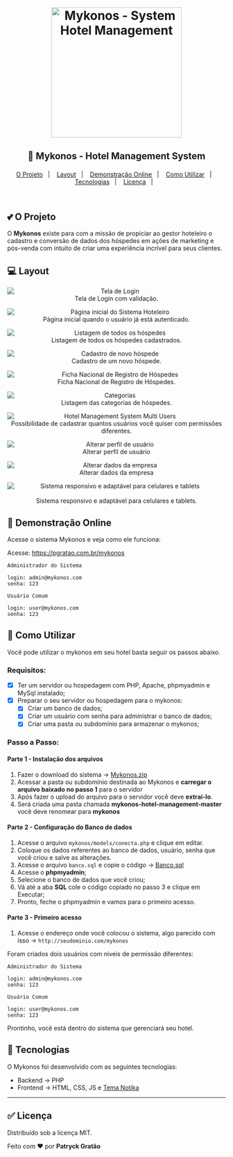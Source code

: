 <h1 align="center">
    <img alt="Mykonos - System Hotel Management" src=".github/mykonos.png?style=centerme" width="300px" />
</h1>

<h2 align="center">

  🚀 Mykonos - Hotel Management System
</h2>

<p align="center">
  <a href="#two_hearts-o-projeto">O Projeto</a>&nbsp;&nbsp;&nbsp;|&nbsp;&nbsp;&nbsp;
  <a href="#computer-layout">Layout</a>&nbsp;&nbsp;&nbsp;|&nbsp;&nbsp;&nbsp;
  <a href="#iphone-demonstração-online">Demonstração Online</a>&nbsp;&nbsp;&nbsp;|&nbsp;&nbsp;&nbsp;
  <a href="#key-como-utilizar">Como Utilizar</a>&nbsp;&nbsp;&nbsp;|&nbsp;&nbsp;&nbsp;
  <a href="#rocket-tecnologias">Tecnologias</a>&nbsp;&nbsp;&nbsp;|&nbsp;&nbsp;&nbsp;
  <a href="#white_check_mark-licença">Licença</a>&nbsp;&nbsp;&nbsp;|&nbsp;&nbsp;&nbsp;
</p>

<br>

## :two_hearts: O Projeto

O **Mykonos** existe para com a missão de propiciar ao gestor hoteleiro o cadastro e conversão de dados dos hóspedes em ações de marketing e pós-venda com intuito de criar uma experiência incrível para seus clientes. 

## :computer: Layout
<div style="text-align:center">

![Tela de Login](.github/telas/login.png?style=centerme)
Tela de Login com validação.

![Página inicial do Sistema Hoteleiro](.github/telas/index.png?style=centerme)
Página inicial quando o usuário já está autenticado.

![Listagem de todos os hóspedes](.github/telas/hospedes/lista-hospedes.png?style=centerme)
Listagem de todos os hóspedes cadastrados.

![Cadastro de novo hóspede](.github/telas/hospedes/cadastro-hospede.png?style=centerme)
Cadastro de um novo hóspede.

![Ficha Nacional de Registro de Hóspedes](.github/telas/hospedes/fnrh.png?style=centerme)
Ficha Nacional de Registro de Hóspedes.

![Categorias](.github/telas/categorias/listar-categorias.png?style=centerme)
Listagem das categorias de hóspedes.

![Hotel Management System Multi Users](.github/telas/multi-usuarios.png?style=centerme)
Possibilidade de cadastrar quantos usuários você quiser com permissões diferentes.

![Alterar perfil de usuário](.github/telas/usuarios.png?style=centerme)
Alterar perfil de usuário

![Alterar dados da empresa](.github/telas/dados-empresa.png?style=centerme)
Alterar dados da empresa

![Sistema responsivo e adaptável para celulares e tablets](.github/telas/mobile.png?style=centerme)
<br>Sistema responsivo e adaptável para celulares e tablets.

</div>

## :iphone: Demonstração Online

Acesse o sistema Mykonos e veja como ele funciona:

Acesse: https://pgratao.com.br/mykonos


    Administrador do Sistema
    
    login: admin@mykonos.com
    senha: 123

    Usuário Comum
    
    login: user@mykonos.com
    senha: 123

## :key: Como Utilizar

Você pode utilizar o mykonos em seu hotel basta seguir os passos abaixo.

### **Requisitos**:
- [x] Ter um servidor ou hospedagem com PHP, Apache, phpmyadmin e MySql instalado;
- [x] Preparar o seu servidor ou hospedagem para o mykonos:
  - [x] Criar um banco de dados;
  - [x] Criar um usuário com senha para administrar o banco de dados;
  - [x] Criar uma pasta ou subdomínio para armazenar o mykonos;

### **Passo a Passo**:

#### Parte 1 - Instalação dos arquivos 

1. Fazer o download do sistema &#8594;  [Mykonos.zip](https://github.com/patryckgratao/mykonos-hotel-management/archive/master.zip)
2. Acessar a pasta ou subdomínio destinada ao Mykonos e **carregar o arquivo baixado no passo 1** para o servidor
3. Após fazer o upload do arquivo para o servidor você deve **extraí-lo**.
4. Será criada uma pasta chamada **mykonos-hotel-management-master** você deve renomear para **mykonos**

#### Parte 2 - Configuração do Banco de dados

1. Acesse o arquivo `mykonos/models/conecta.php` e clique em editar.
2. Coloque os dados referentes ao banco de dados, usuário, senha que você criou e salve as alterações.
3. Acesse o arquivo `banco.sql` e copie o código &#8594; [Banco.sql](https://raw.githubusercontent.com/patryckgratao/mykonos-hotel-management/master/models/banco.sql)
3. Acesse o **phpmyadmin**;
4. Selecione o banco de dados que você criou;
5. Vá até a aba **SQL** cole o código copiado no passo 3 e clique em Executar;
6. Pronto, feche o phpmyadmin e vamos para o primeiro acesso.

#### Parte 3 - Primeiro acesso

1. Acesse o endereço onde você colocou o sistema, algo parecido com isso &#8594; `http://seudominio.com/mykonos`

Foram criados dois usuários com níveis de permissão diferentes:


    Administrador do Sistema
    
    login: admin@mykonos.com
    senha: 123

    Usuário Comum
    
    login: user@mykonos.com
    senha: 123

Prontinho, você está dentro do sistema que gerenciará seu hotel.

## :rocket: Tecnologias

O Mykonos foi desenvolvido com as seguintes tecnologias:

- Backend → PHP
- Frontend → HTML, CSS, JS e [Tema Notika](https://github.com/puikinsh/notika)

---

## :white_check_mark: Licença

Distribuído sob a licença MIT.

Feito com ❤️ por **Patryck Gratão**

<style> 
img[src$="centerme"] {
  display:block;
  margin: 0 auto;
}
</style>